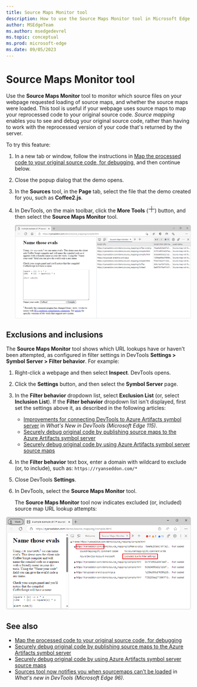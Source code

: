 ```yaml
---
title: Source Maps Monitor tool
description: How to use the Source Maps Monitor tool in Microsoft Edge DevTools.
author: MSEdgeTeam
ms.author: msedgedevrel
ms.topic: conceptual
ms.prod: microsoft-edge
ms.date: 09/05/2023
---
```

# Source Maps Monitor tool

Use the **Source Maps Monitor** tool to monitor which source files on your webpage requested loading of source maps, and whether the source maps were loaded.  This tool is useful if your webpage uses source maps to map your reprocessed code to your original source code.  _Source mapping_ enables you to see and debug your original source code, rather than having to work with the reprocessed version of your code that's returned by the server.


To try this feature:

1. In a new tab or window, follow the instructions in [Map the processed code to your original source code, for debugging](../javascript/source-maps.md), and then continue below.

1. Close the popup dialog that the demo opens.

1. In the **Sources** tool, in the **Page** tab, select the file that the demo created for you, such as **Coffee2.js**.

1. In DevTools, on the main toolbar, click the **More Tools** (![More Tools icon](./source-maps-monitor-tool-images/more-tools-icon-light-theme.png)) button, and then select the **Source Maps Monitor** tool.

   ![The Source Maps Monitor tool](./source-maps-monitor-tool-images/source-maps-monitor-tool.png)


<!-- ====================================================================== -->
## Exclusions and inclusions

The **Source Maps Monitor** tool shows which URL lookups have or haven't been attempted, as configured in filter settings in DevTools **Settings > Symbol Server > Filter behavior**.  For example:

1. Right-click a webpage and then select **Inspect**.  DevTools opens.

1. Click the **Settings** button, and then select the **Symbol Server** page.

1. In the **Filter behavior** dropdown list, select **Exclusion List** (or, select **Inclusion List**).  If the **Filter behavior** dropdown list isn't displayed, first set the settings above it, as described in the following articles:

   * [Improvements for connecting DevTools to Azure Artifacts symbol server](../whats-new/2023/07/devtools-115.md#improvements-for-connecting-devtools-to-azure-artifacts-symbol-server) in _What's New in DevTools (Microsoft Edge 115)_.
   * [Securely debug original code by publishing source maps to the Azure Artifacts symbol server](../javascript/publish-source-maps-to-azure.md)
   * [Securely debug original code by using Azure Artifacts symbol server source maps](../javascript/consume-source-maps-from-azure.md)

1. In the **Filter behavior** text box, enter a domain with wildcard to exclude (or, to include), such as: `https://ryanseddon.com/*`

1. Close DevTools **Settings**.

1. In DevTools, select the **Source Maps Monitor** tool.

   The **Source Maps Monitor** tool now indicates excluded (or, included) source map URL lookup attempts:

![Source Maps Monitor tool indicates source map URL lookups attempted](./source-maps-monitor-tool-images/source-maps-monitor-exclusions.png)


<!-- ====================================================================== -->
## See also

* [Map the processed code to your original source code, for debugging](../javascript/source-maps.md)
* [Securely debug original code by publishing source maps to the Azure Artifacts symbol server](../javascript/publish-source-maps-to-azure.md)
* [Securely debug original code by using Azure Artifacts symbol server source maps](../javascript/consume-source-maps-from-azure.md)
* [Sources tool now notifies you when sourcemaps can't be loaded](../whats-new/2021/11/devtools.md#sources-tool-now-notifies-you-when-sourcemaps-cant-be-loaded) in _What's new in DevTools (Microsoft Edge 96)_.
